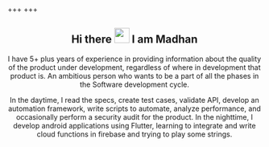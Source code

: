 +++
+++

<h2 align="center"> Hi there <img src="https://github.com/TheDudeThatCode/TheDudeThatCode/blob/master/Assets/Hi.gif?raw=true" width="30px"> I am Madhan </h2>

<div align="center">
<p>
I have 5+ plus years of experience in providing information about the quality of the product under development, regardless of where in development that product is. An ambitious person who wants to be a part of all the phases in the Software development cycle.
    
In the daytime, I read the specs, create test cases, validate API, develop an automation framework, write scripts to automate, analyze performance, and occasionally perform a security audit for the product. In the nighttime, I develop android applications using Flutter, learning to integrate and write cloud functions in firebase and trying to play some strings.
</p>
</div>
